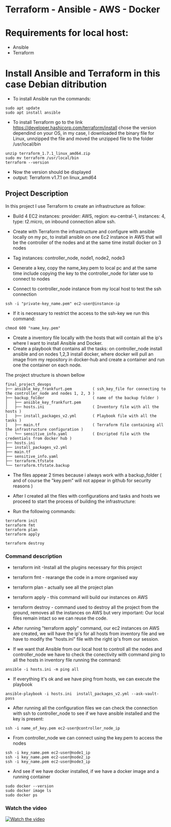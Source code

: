 # Terraform - Ansible - AWS - Docker

# Requirements for local host:

- Ansible 
- Terraform

# Install Ansible and Terraform in this case Debian ditribution
- To install Ansible run the commands: 

```
sudo apt update
sudo apt install ansible
```

- To install Terraform go to the link
https://developer.hashicorp.com/terraform/install
chose the version dependind on your OS, 
in my case, I downloaded the binary file for Linux, unnzipped the file and moved the unzipped file to the folder /usr/local/bin

```
unzip terraform_1.7.1_linux_amd64.zip
sudo mv terraform /usr/local/bin
terraform --version
```
- Now the version should be displayed 
- output: Terraform v1.7.1 on linux_amd64

## Project Description

In this project I use Terraform to create an infrastructure as follow:
- Build 4 EC2 instances: provider: AWS, region: eu-central-1, instances: 4, type: t2.micro, on inbound connection allow ssh.
- Create with Terraform the infrastructure and configure with ansible locally on my pc, to install ansible on one Ec2 instance in AWS that will be the controller of the nodes and at the same time install docker on 3 nodes 
- Tag instances: controller_node, node1, node2, node3
- Generate a key, copy the name_key.pem to local pc and at the same time include copying the key to the controller_node for later use to connect to nodes

- Connect to controller_node instance from my local host to test the ssh connection

```
ssh -i "private-key_name.pem" ec2-user@instance-ip
```

- If it is necessary to restrict the access to the ssh-key we run this command:

```
chmod 600 "name_key.pem"
```

- Create a inventory file locally with the hosts that will contain all the ip's where I want to install  Ansible and Docker.
- Create a playbook that contains all the tasks: on controller_node install ansible and on nodes 1,2,3 install docker, where docker will pull an image from my repository in docker-hub and create a container and run one the container on each node.

The project structure is shown bellow

```
final_project_devops
├── ansible_key_frankfurt.pem         ( ssh_key_file for connecting to the controller_node and nodes 1, 2, 3 )
├── backup_folder                     ( name of the backup folder )
│   ├── ansible_key_frankfurt.pem
│   ├── hosts.ini                     ( Inventory file with all the hosts )
│   ├── install_packages_v2.yml       ( Playbook file with all the tasks )
│   ├── main.tf                       ( Terraform file containing all the infrastructure configuration )
│   └── sensitive_info.yaml           ( Encripted file with the credentials from docker hub )
├── hosts.ini
├── install_packages_v2.yml
├── main.tf
├── sensitive_info.yaml
├── terraform.tfstate
└── terraform.tfstate.backup
```

- The files appear 2 times because i always work with a backup_folder ( and of course the "key.pem" will not appear in github for security reasons ) 

- After I created all the files with configurations and tasks and hosts we proceed to start the process of building the infrastructure:
- Run the following commands:
 
```
terraform init
terraform fmt
terraform plan
terraform apply
```
```
terraform destroy
```

### Command description

- terraform init -Install all the plugins necessary for this project

- terraform fmt - rearange the code in a more organised way

- terraform plan - actually see all the project plan

- terraform apply - this command will build our instances on AWS

- terraform destroy - command used to destroy all the project from the ground, removes all the instances on AWS but very important: Our local files remain intact so we can reuse the code. 

- After running "terraform apply" command, our ec2 instances on AWS are created, we will have the ip's for all hosts from inventory file and we have to modify the "hosts.ini" file with the right ip's from our session.
- If we want that Ansible from our local host to controll all the nodes and controller_node we have to check the conectivity with command ping 
to all the hosts in inventory file running the command: 

```
ansible -i hosts.ini -m ping all
```

- If everything it's ok and we have ping from hosts, we can execute the playbook

```
ansible-playbook -i hosts.ini  install_packages_v2.yml --ask-vault-pass
```

- After running all the configuration files we can check the connection with ssh to controller_node to see if we have ansible installed and the key is present:

```
ssh -i name_of_key.pem ec2-user@controller_node_ip 
```

- From controller_node we can connect using the key.pem to access the nodes
  
```
ssh -i key_name.pem ec2-user@node1_ip
ssh -i key_name.pem ec2-user@node2_ip
ssh -i key_name.pem ec2-user@node3_ip
```

- And see if we have docker installed, if we have a docker image and a running container

```
sudo docker --version  
sudo docker image ls
sudo docker ps
```

### Watch the video

[![Watch the video](https://img.youtube.com/vi/v-pjYFohTkI/hqdefault.jpg)](https://www.youtube.com/embed/v-pjYFohTkI)


